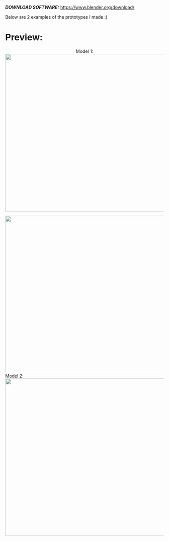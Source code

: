 
***DOWNLOAD SOFTWARE:*** https://www.blender.org/download/  



Below are 2 examples of the prototypes I made :)

# Preview:  

<p align="center">
 Model 1:<br>
<img src="https://user-images.githubusercontent.com/63077422/117698510-d06b4f80-b191-11eb-954b-e29e605ebbc5.png" width="700" height="500">

<img src="https://user-images.githubusercontent.com/63077422/117698547-d8c38a80-b191-11eb-80ea-14e8a38d50a1.png" width="700" height="500"><br>
  Model 2:<br>
 <img src="https://user-images.githubusercontent.com/63077422/210111503-ecea75de-f715-45a3-9f7b-6e90d9f07157.png" width="700" height="500">

</p>
